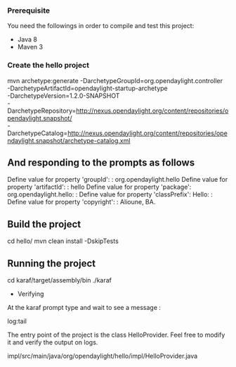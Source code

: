 ### Prerequisite
You need the followings in order to compile and test this project:
- Java 8
- Maven 3

### Create the hello project

mvn archetype:generate -DarchetypeGroupId=org.opendaylight.controller \
-DarchetypeArtifactId=opendaylight-startup-archetype \
-DarchetypeVersion=1.2.0-SNAPSHOT \
-DarchetypeRepository=http://nexus.opendaylight.org/content/repositories/opendaylight.snapshot/ \
-DarchetypeCatalog=http://nexus.opendaylight.org/content/repositories/opendaylight.snapshot/archetype-catalog.xml

## And responding to the prompts as follows

Define value for property 'groupId': : org.opendaylight.hello
Define value for property 'artifactId': : hello
Define value for property 'package':  org.opendaylight.hello: : 
Define value for property 'classPrefix':  Hello: : 
Define value for property 'copyright': : Alioune, BA.

## Build the project

cd hello/
mvn clean install -DskipTests

## Running the project
cd karaf/target/assembly/bin
./karaf

- Verifying

At the karaf prompt type and wait to see a message :

log:tail

The entry point of the project is the class HelloProvider. Feel free to modify it and verify the output on logs.

impl/src/main/java/org/opendaylight/hello/impl/HelloProvider.java

